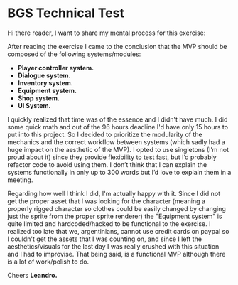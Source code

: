 # BGS Technical Test

Hi there reader, I want to share my mental process for this exercise:

After reading the exercise I came to the conclusion that the MVP should be composed of the following systems/modules:
 
+ **Player controller system.**
+ **Dialogue system.**
+ **Inventory system.**
+ **Equipment system.**
+ **Shop system.**
+ **UI System.**

I quickly realized that time was of the essence and I didn't have much. I did some quick math and out of the 96 hours deadline I'd have only 15 hours to put into this project. 
So I decided to prioritize the modularity of the mechanics and the correct workflow between systems (which sadly had a huge impact on the aesthetic of the MVP).
I opted to use singletons (I’m not proud about it) since they provide flexibility to test fast, but I’d probably refactor code to avoid using them. 
I don’t think that I can explain the systems functionally in only up to 300 words but I’d love to explain them in a meeting. 
 
Regarding how well I think I did, I'm actually happy with it. Since I did not get the proper asset that I was looking for the character (meaning a properly rigged character so clothes could be easily changed by changing just the sprite from the proper sprite renderer) the "Equipment system" is quite limited and hardcoded/hacked to be functional to the exercise. I realized too late that we, argentinians, cannot use credit cards on paypal so I couldn't get the assets that I was counting on, and since I left the aesthetics/visuals for the last day I was really crushed with this situation and I had to improvise.
That being said, is a functional MVP although there is a lot of work/polish to do.
 
Cheers
**Leandro.**  
